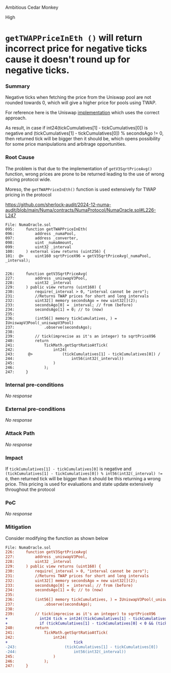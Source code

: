 Ambitious Cedar Monkey

High

# `getTWAPPriceInEth ()` will return incorrect price for negative ticks cause it doesn't round up for negative ticks.

### Summary

Negative ticks when fetching the price from the Uniswap pool are not rounded towards 0, which will give a higher price for pools using TWAP.

For reference here is the Uniswap [implementation](https://github.com/Uniswap/v3-periphery/blob/697c2474757ea89fec12a4e6db16a574fe259610/contracts/libraries/OracleLibrary.sol#L36) which uses the correct approach.

As result, in case if int24(tickCumulatives[1] - tickCumulatives[0]) is negative and (tickCumulatives[1] - tickCumulatives[0]) % secondsAgo != 0, then returned tick will be bigger then it should be, which opens possibility for some price manipulations and arbitrage opportunities.

### Root Cause

The problem is that due to the implementation of `getV3SqrtPriceAvg()` function, wrong prices are prone to be returned leading to the use of wrong pricing protocol wide.

Moreso, the `getTWAPPriceInEth()` function is used extensively for TWAP pricing in the protocol

https://github.com/sherlock-audit/2024-12-numa-audit/blob/main/Numa/contracts/NumaProtocol/NumaOracle.sol#L226-L247


```solidity
File: NumaOracle.sol
095:     function getTWAPPriceInEth(
096:         address _numaPool,
097:         address _converter,
098:         uint _numaAmount,
099:         uint32 _interval
100:     ) external view returns (uint256) {
101:  @>     uint160 sqrtPriceX96 = getV3SqrtPriceAvg(_numaPool, _interval);


226:     function getV3SqrtPriceAvg(
227:         address _uniswapV3Pool,
228:         uint32 _interval
229:     ) public view returns (uint160) {
230:         require(_interval > 0, "interval cannot be zero");
231:         //Returns TWAP prices for short and long intervals
232:         uint32[] memory secondsAgo = new uint32[](2);
233:         secondsAgo[0] = _interval; // from (before)
234:         secondsAgo[1] = 0; // to (now)
235: 
236:         (int56[] memory tickCumulatives, ) = IUniswapV3Pool(_uniswapV3Pool)
237:             .observe(secondsAgo);
238: 
239:         // tick(imprecise as it's an integer) to sqrtPriceX96
240:         return
241:             TickMath.getSqrtRatioAtTick(
242:                 int24(
243:      @>             (tickCumulatives[1] - tickCumulatives[0]) /
244:                         int56(int32(_interval))
245:                 )
246:             );
247:     }

```

### Internal pre-conditions

_No response_

### External pre-conditions

_No response_

### Attack Path

_No response_

### Impact

If `tickCumulatives[1] - tickCumulatives[0]` is negative and `(tickCumulatives[1] - tickCumulatives[0]) % int56(int32(_interval) != 0`, then returned tick will be bigger than it should be this returning a wrong price.
This pricing is used for evaluations and state update extensively throughout the protocol

### PoC

_No response_

### Mitigation

Consider modifying the function as shown below

```diff
File: NumaOracle.sol
226:     function getV3SqrtPriceAvg(
227:         address _uniswapV3Pool,
228:         uint32 _interval
229:     ) public view returns (uint160) {
230:         require(_interval > 0, "interval cannot be zero");
231:         //Returns TWAP prices for short and long intervals
232:         uint32[] memory secondsAgo = new uint32[](2);
233:         secondsAgo[0] = _interval; // from (before)
234:         secondsAgo[1] = 0; // to (now)
235: 
236:         (int56[] memory tickCumulatives, ) = IUniswapV3Pool(_uniswapV3Pool)
237:             .observe(secondsAgo);
238: 
239:         // tick(imprecise as it's an integer) to sqrtPriceX96
+              int24 tick = int24((tickCumulatives[1] - tickCumulatives[0]) / int56(uint32(_interval)));
+              if (tickCumulatives[1] - tickCumulatives[0] < 0 && (tickCumulatives[1] - tickCumulatives[0]) % secondsAgo != 0) tick--;
240:         return
241:             TickMath.getSqrtRatioAtTick(
242:                 int24(
+                             tick
-243:                     (tickCumulatives[1] - tickCumulatives[0])
-244:                         int56(int32(_interval))
245:                 )
246:             );
247:     }

```